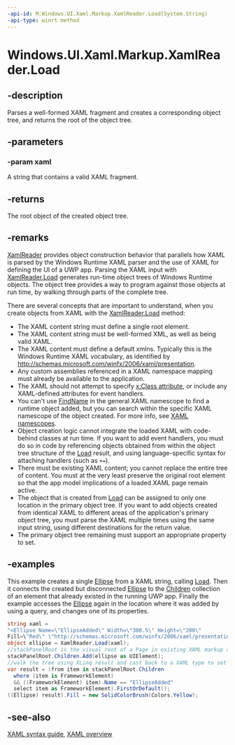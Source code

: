 ```yaml
---
-api-id: M:Windows.UI.Xaml.Markup.XamlReader.Load(System.String)
-api-type: winrt method
---
```


<!-- Method syntax
public object Load(System.String xaml)
-->

# Windows.UI.Xaml.Markup.XamlReader.Load

## -description
Parses a well-formed XAML fragment and creates a corresponding object tree, and returns the root of the object tree.

## -parameters
### -param xaml
A string that contains a valid XAML fragment.

## -returns
The root object of the created object tree.

## -remarks
[XamlReader](xamlreader.md) provides object construction behavior that parallels how XAML is parsed by the Windows Runtime XAML parser and the use of XAML for defining the UI of a UWP app. Parsing the XAML input with [XamlReader.Load](xamlreader_load_1077941801.md) generates run-time object trees of Windows Runtime objects. The object tree provides a way to program against those objects at run time, by walking through parts of the complete tree.

There are several concepts that are important to understand, when you create objects from XAML with the [XamlReader.Load](xamlreader_load_1077941801.md) method:


+ The XAML content string must define a single root element.
+ The XAML content string must be well-formed XML, as well as being valid XAML.
+ The XAML content must define a default xmlns. Typically this is the Windows Runtime XAML vocabulary, as identified by http://schemas.microsoft.com/winfx/2006/xaml/presentation.
+ Any custom assemblies referenced in a XAML namespace mapping must already be available to the application.
+ The XAML should not attempt to specify [x:Class attribute](https://msdn.microsoft.com/library/40a7c036-133a-44df-9d11-0d39232c948f), or include any XAML-defined attributes for event handlers.
+ You can't use [FindName](../windows.ui.xaml/frameworkelement_findname_634111277.md) in the general XAML namescope to find a runtime object added, but you can search within the specific XAML namescope of the object created. For more info, see [XAML namescopes](https://msdn.microsoft.com/library/eb060cbd-a589-475e-b83d-b24068b54c21).
+ Object creation logic cannot integrate the loaded XAML with code-behind classes at run time. If you want to add event handlers, you must do so in code by referencing objects obtained from within the object tree structure of the [Load](xamlreader_load_1077941801.md) result, and using language-specific syntax for attaching handlers (such as `+=`).
+ There must be existing XAML content; you cannot replace the entire tree of content. You must at the very least preserve the original root element so that the app model implications of a loaded XAML page remain active.
+ The object that is created from [Load](xamlreader_load_1077941801.md) can be assigned to only one location in the primary object tree. If you want to add objects created from identical XAML to different areas of the application's primary object tree, you must parse the XAML multiple times using the same input string, using different destinations for the return value.
+ The primary object tree remaining must support an appropriate property to set.


## -examples
This example creates a single [Ellipse](../windows.ui.xaml.shapes/ellipse.md) from a XAML string, calling [Load](xamlreader_load_1077941801.md). Then it connects the created but disconnected [Ellipse](../windows.ui.xaml.shapes/ellipse.md) to the [Children](../windows.ui.xaml.controls/panel_children.md) collection of an element that already existed in the running UWP app. Finally the example accesses the [Ellipse](../windows.ui.xaml.shapes/ellipse.md) again in the location where it was added by using a query, and changes one of its properties.

```csharp
string xaml =
"<Ellipse Name=\"EllipseAdded\" Width=\"300.5\" Height=\"200\" 
Fill=\"Red\" \"http://schemas.microsoft.com/winfx/2006/xaml/presentation\"/>";
object ellipse = XamlReader.Load(xaml);
//stackPanelRoot is the visual root of a Page in existing XAML markup already loaded by the appmodel
stackPanelRoot.Children.Add(ellipse as UIElement);
//walk the tree using XLinq result and cast back to a XAML type to set a property on it at runtime
var result = (from item in stackPanelRoot.Children
  where (item is FrameworkElement) 
  && ((FrameworkElement) item).Name == "EllipseAdded"
  select item as FrameworkElement).FirstOrDefault();
((Ellipse) result).Fill = new SolidColorBrush(Colors.Yellow);
```



## -see-also
[XAML syntax guide](https://msdn.microsoft.com/library/a57fe7b4-9947-4aa0-bc99-5fe4686b611d), [XAML overview](https://msdn.microsoft.com/library/48041b37-f1a8-44a4-bb8e-1d4de30e7823)
